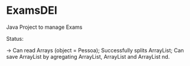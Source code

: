 # ExamsDEI

Java Project to manage Exams

Status:

-> Can read Arrays (object = Pessoa); Successfully splits ArrayList<Pessoa>; Can save ArrayList<Pessoa> by agregating  ArrayList<Aluno>, ArrayList<Docente> and ArrayList<NaoDocente> nd.
